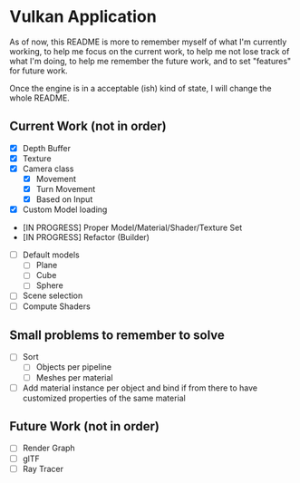 # Vulkan Application

As of now, this README is more to remember myself of what I'm currently working, to help me focus on the current work, 
to help me not lose track of what I'm doing, to help me remember the future work, and to set "features" for future work.

Once the engine is in a acceptable (ish) kind of state, I will change the whole README.

## Current Work (not in order)

- [x] Depth Buffer 
- [x] Texture 
- [x] Camera class
	- [x] Movement 
	- [x] Turn Movement
	- [x] Based on Input
- [x] Custom Model loading
- [IN PROGRESS] Proper Model/Material/Shader/Texture Set
- [IN PROGRESS] Refactor (Builder)
- [ ] Default models
	- [ ] Plane
	- [ ] Cube
	- [ ] Sphere
- [ ] Scene selection
- [ ] Compute Shaders

## Small problems to remember to solve

- [ ] Sort
	- [ ] Objects per pipeline
	- [ ] Meshes per material
- [ ] Add material instance per object and bind if from there to have customized properties of the same material
	
## Future Work (not in order)

- [ ] Render Graph
- [ ] glTF
- [ ] Ray Tracer
